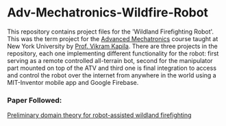 # Adv-Mechatronics-Wildfire-Robot

This repository contains project files for the 'Wildland Firefighting Robot'. This was the term project for the [Advanced Mechatronics](http://engineering.nyu.edu/mechatronics/vkapila/) course taught at New York University by [Prof. Vikram Kapila](https://engineering.nyu.edu/faculty/vikram-kapila). There are three projects in the repository, each one implementing different functionality for the robot: first serving as a remote controlled all-terrain bot, second for the manipulator part mounted on top of the ATV and third one is final integration to access and control the robot over the internet from anywhere in the world using a MIT-Inventor mobile app and Google Firebase.

### Paper Followed:
[Preliminary domain theory for robot-assisted wildland firefighting](https://ieeexplore.ieee.org/document/5424143)
